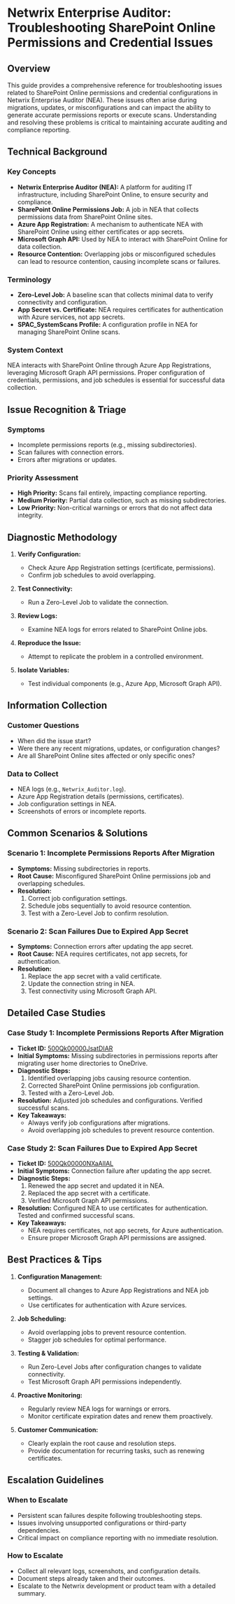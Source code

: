 # Netwrix Enterprise Auditor: Troubleshooting SharePoint Online Permissions and Credential Issues

## Overview

This guide provides a comprehensive reference for troubleshooting issues related to SharePoint Online permissions and credential configurations in Netwrix Enterprise Auditor (NEA). These issues often arise during migrations, updates, or misconfigurations and can impact the ability to generate accurate permissions reports or execute scans. Understanding and resolving these problems is critical to maintaining accurate auditing and compliance reporting.

## Technical Background

### Key Concepts
- **Netwrix Enterprise Auditor (NEA):** A platform for auditing IT infrastructure, including SharePoint Online, to ensure security and compliance.
- **SharePoint Online Permissions Job:** A job in NEA that collects permissions data from SharePoint Online sites.
- **Azure App Registration:** A mechanism to authenticate NEA with SharePoint Online using either certificates or app secrets.
- **Microsoft Graph API:** Used by NEA to interact with SharePoint Online for data collection.
- **Resource Contention:** Overlapping jobs or misconfigured schedules can lead to resource contention, causing incomplete scans or failures.

### Terminology
- **Zero-Level Job:** A baseline scan that collects minimal data to verify connectivity and configuration.
- **App Secret vs. Certificate:** NEA requires certificates for authentication with Azure services, not app secrets.
- **SPAC_SystemScans Profile:** A configuration profile in NEA for managing SharePoint Online scans.

### System Context
NEA interacts with SharePoint Online through Azure App Registrations, leveraging Microsoft Graph API permissions. Proper configuration of credentials, permissions, and job schedules is essential for successful data collection.

## Issue Recognition & Triage

### Symptoms
- Incomplete permissions reports (e.g., missing subdirectories).
- Scan failures with connection errors.
- Errors after migrations or updates.

### Priority Assessment
- **High Priority:** Scans fail entirely, impacting compliance reporting.
- **Medium Priority:** Partial data collection, such as missing subdirectories.
- **Low Priority:** Non-critical warnings or errors that do not affect data integrity.

## Diagnostic Methodology

1. **Verify Configuration:**
   - Check Azure App Registration settings (certificate, permissions).
   - Confirm job schedules to avoid overlapping.

2. **Test Connectivity:**
   - Run a Zero-Level Job to validate the connection.

3. **Review Logs:**
   - Examine NEA logs for errors related to SharePoint Online jobs.

4. **Reproduce the Issue:**
   - Attempt to replicate the problem in a controlled environment.

5. **Isolate Variables:**
   - Test individual components (e.g., Azure App, Microsoft Graph API).

## Information Collection

### Customer Questions
- When did the issue start?
- Were there any recent migrations, updates, or configuration changes?
- Are all SharePoint Online sites affected or only specific ones?

### Data to Collect
- NEA logs (e.g., `Netwrix_Auditor.log`).
- Azure App Registration details (permissions, certificates).
- Job configuration settings in NEA.
- Screenshots of errors or incomplete reports.

## Common Scenarios & Solutions

### Scenario 1: Incomplete Permissions Reports After Migration
- **Symptoms:** Missing subdirectories in reports.
- **Root Cause:** Misconfigured SharePoint Online permissions job and overlapping schedules.
- **Resolution:**
  1. Correct job configuration settings.
  2. Schedule jobs sequentially to avoid resource contention.
  3. Test with a Zero-Level Job to confirm resolution.

### Scenario 2: Scan Failures Due to Expired App Secret
- **Symptoms:** Connection errors after updating the app secret.
- **Root Cause:** NEA requires certificates, not app secrets, for authentication.
- **Resolution:**
  1. Replace the app secret with a valid certificate.
  2. Update the connection string in NEA.
  3. Test connectivity using Microsoft Graph API.

## Detailed Case Studies

### Case Study 1: Incomplete Permissions Reports After Migration
- **Ticket ID:** [500Qk00000JsatDIAR](https://nwxcorp.lightning.force.com/lightning/r/Case/500Qk00000JsatDIAR/view)
- **Initial Symptoms:** Missing subdirectories in permissions reports after migrating user home directories to OneDrive.
- **Diagnostic Steps:**
  1. Identified overlapping jobs causing resource contention.
  2. Corrected SharePoint Online permissions job configuration.
  3. Tested with a Zero-Level Job.
- **Resolution:** Adjusted job schedules and configurations. Verified successful scans.
- **Key Takeaways:**
  - Always verify job configurations after migrations.
  - Avoid overlapping job schedules to prevent resource contention.

### Case Study 2: Scan Failures Due to Expired App Secret
- **Ticket ID:** [500Qk00000NXaAlIAL](https://nwxcorp.lightning.force.com/lightning/r/Case/500Qk00000NXaAlIAL/view)
- **Initial Symptoms:** Connection failure after updating the app secret.
- **Diagnostic Steps:**
  1. Renewed the app secret and updated it in NEA.
  2. Replaced the app secret with a certificate.
  3. Verified Microsoft Graph API permissions.
- **Resolution:** Configured NEA to use certificates for authentication. Tested and confirmed successful scans.
- **Key Takeaways:**
  - NEA requires certificates, not app secrets, for Azure authentication.
  - Ensure proper Microsoft Graph API permissions are assigned.

## Best Practices & Tips

1. **Configuration Management:**
   - Document all changes to Azure App Registrations and NEA job settings.
   - Use certificates for authentication with Azure services.

2. **Job Scheduling:**
   - Avoid overlapping jobs to prevent resource contention.
   - Stagger job schedules for optimal performance.

3. **Testing & Validation:**
   - Run Zero-Level Jobs after configuration changes to validate connectivity.
   - Test Microsoft Graph API permissions independently.

4. **Proactive Monitoring:**
   - Regularly review NEA logs for warnings or errors.
   - Monitor certificate expiration dates and renew them proactively.

5. **Customer Communication:**
   - Clearly explain the root cause and resolution steps.
   - Provide documentation for recurring tasks, such as renewing certificates.

## Escalation Guidelines

### When to Escalate
- Persistent scan failures despite following troubleshooting steps.
- Issues involving unsupported configurations or third-party dependencies.
- Critical impact on compliance reporting with no immediate resolution.

### How to Escalate
- Collect all relevant logs, screenshots, and configuration details.
- Document steps already taken and their outcomes.
- Escalate to the Netwrix development or product team with a detailed summary.

